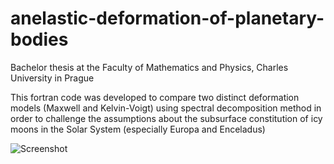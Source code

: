 # anelastic-deformation-of-planetary-bodies
Bachelor thesis at the Faculty of Mathematics and Physics, Charles University in Prague

This fortran code was developed to compare two distinct deformation models (Maxwell and Kelvin-Voigt) using spectral decomposition method in order to challenge the assumptions about the subsurface constitution of icy moons in the Solar System (especially Europa and Enceladus)


![Screenshot](maxwell_kelvin.jpg)
